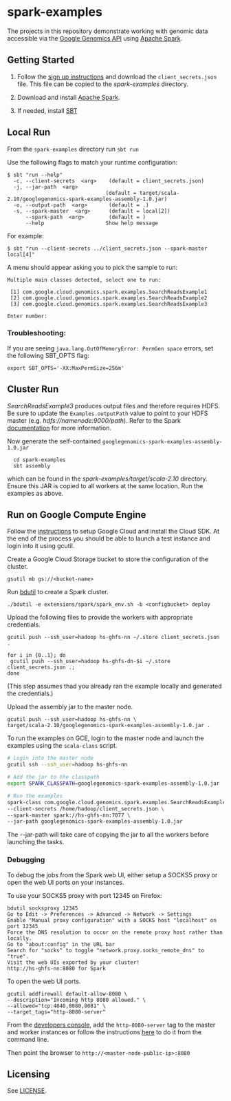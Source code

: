 spark-examples
==============

The projects in this repository demonstrate working with genomic data accessible via the [Google Genomics API](https://developers.google.com/genomics/) using [Apache Spark](http://spark.apache.org/).

Getting Started
---------------

 1. Follow the [sign up instructions](https://developers.google.com/genomics) and download the `client_secrets.json` file. This file can be copied to the _spark-examples_ directory.

 2. Download and install [Apache Spark](https://spark.apache.org/downloads.html).

 3. If needed, install [SBT](http://www.scala-sbt.org/release/docs/Getting-Started/Setup.html)


Local Run
---------
From the `spark-examples` directory run `sbt run`

Use the following flags to match your runtime configuration:

```
$ sbt "run --help"
  -c, --client-secrets  <arg>    (default = client_secrets.json)
  -j, --jar-path  <arg>
                                (default = target/scala-2.10/googlegenomics-spark-examples-assembly-1.0.jar)
  -o, --output-path  <arg>       (default = .)
  -s, --spark-master  <arg>      (default = local[2])
      --spark-path  <arg>        (default = )
      --help                    Show help message
```

For example: 

```
$ sbt "run --client-secrets ../client_secrets.json --spark-master local[4]"
```


A menu should appear asking you to pick the sample to run:
```
Multiple main classes detected, select one to run:

 [1] com.google.cloud.genomics.spark.examples.SearchReadsExample1
 [2] com.google.cloud.genomics.spark.examples.SearchReadsExample2
 [3] com.google.cloud.genomics.spark.examples.SearchReadsExample3

Enter number:
```

### Troubleshooting:

If you are seeing `java.lang.OutOfMemoryError: PermGen space` errors, set the following SBT_OPTS flag:
```
export SBT_OPTS='-XX:MaxPermSize=256m'
``` 

Cluster Run
-----------
_SearchReadsExample3_ produces output files and therefore requires HDFS. Be sure to update the `Examples.outputPath` value to point to your HDFS master (e.g. _hdfs://namenode:9000/path_). Refer to the Spark [documentation](http://spark.apache.org/docs/0.9.1/spark-standalone.html#running-alongside-hadoop) for more information.


Now generate the self-contained `googlegenomics-spark-examples-assembly-1.0.jar`
```
  cd spark-examples
  sbt assembly
```
which can be found in the _spark-examples/target/scala-2.10_ directory. Ensure this JAR is copied to all workers at the same location. Run the examples as above.


Run on Google Compute Engine
-----------------------------
Follow the [instructions](https://groups.google.com/forum/#!topic/gcp-hadoop-announce/EfQms8tK5cE) to setup Google Cloud and install the Cloud SDK. At the end of the process you should be able to launch a test instance and login into it using gcutil.


Create a Google Cloud Storage bucket to store the configuration of the cluster.

```
gsutil mb gs://<bucket-name>
```

Run [bdutil](https://groups.google.com/forum/#!topic/gcp-hadoop-announce/EfQms8tK5cE) to create a Spark cluster.

```
./bdutil -e extensions/spark/spark_env.sh -b <configbucket> deploy

```

Upload the following files to provide the workers with appropriate credentials.

```
gcutil push --ssh_user=hadoop hs-ghfs-nn ~/.store client_secrets.json .

for i in {0..1}; do 
 gcutil push --ssh_user=hadoop hs-ghfs-dn-$i ~/.store client_secrets.json .; 
done
```
(This step assumes thad you already ran the example locally and generated the credentials.)

Upload the assembly jar to the master node.
```
gcutil push --ssh_user=hadoop hs-ghfs-nn \
target/scala-2.10/googlegenomics-spark-examples-assembly-1.0.jar .
```

To run the examples on GCE, login to the master node and launch the examples using the `scala-class` script.
```bash
# Login into the master node
gcutil ssh --ssh_user=hadoop hs-ghfs-nn

# Add the jar to the classpath
export SPARK_CLASSPATH=googlegenomics-spark-examples-assembly-1.0.jar

# Run the examples
spark-class com.google.cloud.genomics.spark.examples.SearchReadsExample1 \
--client-secrets /home/hadoop/client_secrets.json \ 
--spark-master spark://hs-ghfs-nn:7077 \
--jar-path googlegenomics-spark-examples-assembly-1.0.jar
```

The --jar-path will take care of copying the jar to all the workers before launching the tasks.


### Debugging 
To debug the jobs from the Spark web UI, either setup a SOCKS5 proxy 
or open the web UI ports on your instances.

To use your SOCKS5 proxy with port 12345 on Firefox:

```
bdutil socksproxy 12345
Go to Edit -> Preferences -> Advanced -> Network -> Settings
Enable "Manual proxy configuration" with a SOCKS host "localhost" on port 12345
Force the DNS resolution to occur on the remote proxy host rather than locally.
Go to "about:config" in the URL bar
Search for "socks" to toggle "network.proxy.socks_remote_dns" to "true".
Visit the web UIs exported by your cluster!
http://hs-ghfs-nn:8080 for Spark
```

To open the web UI ports.

```
gcutil addfirewall default-allow-8080 \
--description="Incoming http 8080 allowed." \
--allowed="tcp:4040,8080,8081" \
--target_tags="http-8080-server"
```
From the [developers console](https://console.developers.google.com/project),
add the `http-8080-server` tag to the master and worker instances or follow the instructions
[here](https://developers.google.com/compute/docs/instances#tags) to do it from the command line.

Then point the browser to `http://<master-node-public-ip>:8080`

Licensing
---------

See [LICENSE](LICENSE).
